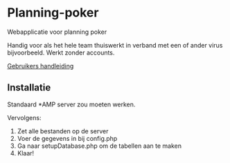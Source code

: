 # Planning-poker
 Webapplicatie voor planning poker
 
Handig voor als het hele team thuiswerkt in verband met een of ander virus bijvoorbeeld. Werkt zonder accounts.

[Gebruikers handleiding](handleiding.html)


## Installatie
Standaard *AMP server zou moeten werken.

Vervolgens:

1. Zet alle bestanden op de server
2. Voer de gegevens in bij config.php
2. Ga naar setupDatabase.php om de tabellen aan te maken
3. Klaar!
